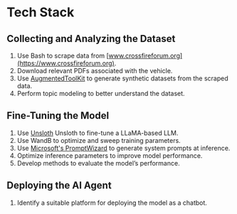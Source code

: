 # Tech Stack

## Collecting and Analyzing the Dataset
1. Use Bash to scrape data from [www.crossfireforum.org](https://www.crossfireforum.org).  
2. Download relevant PDFs associated with the vehicle.  
3. Use [AugmentedToolKit](https://github.com/e-p-armstrong/augmentoolkit) to generate synthetic datasets from the scraped data.  
4. Perform topic modeling to better understand the dataset.  

## Fine-Tuning the Model
1. Use [Unsloth](https://github.com/unslothai/unsloth) Unsloth to fine-tune a LLaMA-based LLM.  
2. Use WandB to optimize and sweep training parameters.  
3. Use [Microsoft's PromptWizard](https://github.com/microsoft/PromptWizard) to generate system prompts at inference.  
4. Optimize inference parameters to improve model performance.  
5. Develop methods to evaluate the model’s performance.  

## Deploying the AI Agent
1. Identify a suitable platform for deploying the model as a chatbot.  
